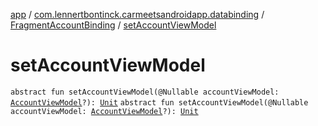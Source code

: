 [app](../../index.md) / [com.lennertbontinck.carmeetsandroidapp.databinding](../index.md) / [FragmentAccountBinding](index.md) / [setAccountViewModel](./set-account-view-model.md)

# setAccountViewModel

`abstract fun setAccountViewModel(@Nullable accountViewModel: `[`AccountViewModel`](../../com.lennertbontinck.carmeetsandroidapp.viewmodels/-account-view-model/index.md)`?): `[`Unit`](https://kotlinlang.org/api/latest/jvm/stdlib/kotlin/-unit/index.html)
`abstract fun setAccountViewModel(@Nullable accountViewModel: `[`AccountViewModel`](../../com.lennertbontinck.carmeetsandroidapp.viewmodels/-account-view-model/index.md)`?): `[`Unit`](https://kotlinlang.org/api/latest/jvm/stdlib/kotlin/-unit/index.html)